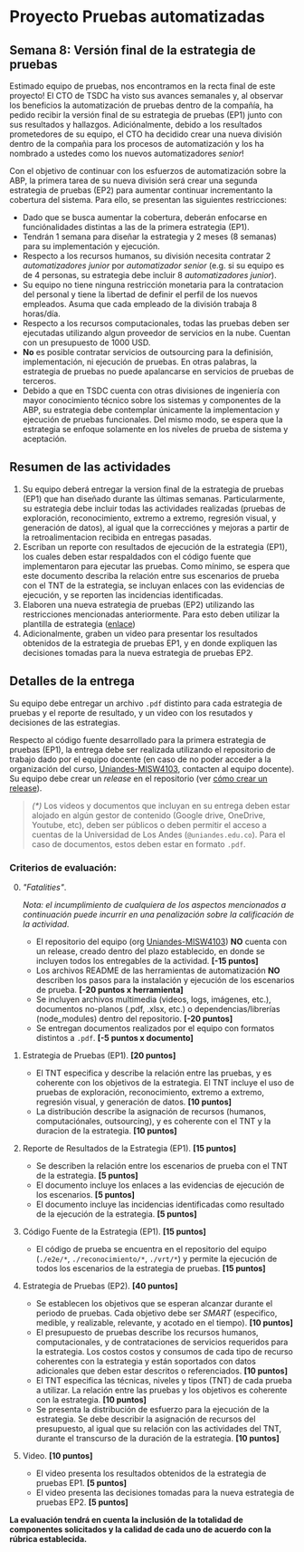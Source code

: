 
# Proyecto Pruebas automatizadas

## Semana 8: Versión final de la estrategia de pruebas

Estimado equipo de pruebas, nos encontramos en la recta final de este proyecto! El CTO de TSDC ha visto sus avances semanales y, al observar los beneficios la automatización de pruebas dentro de la compañía, ha pedido recibir la versión final de su estrategia de pruebas (EP1) junto con sus resultados y hallazgos. Adiciónalmente, debido a los resultados prometedores de su equipo, el CTO ha decidido crear una nueva división dentro de la compañia para los procesos de automatización y los ha nombrado a ustedes como los nuevos automatizadores _senior_!

Con el objetivo de continuar con los esfuerzos de automatización sobre la ABP, la primera tarea de su nueva división será crear una segunda estrategia de pruebas (EP2) para aumentar continuar incrementanto la cobertura del sistema. Para ello, se presentan las siguientes restricciones:

- Dado que se busca aumentar la cobertura, deberán enfocarse en funciónalidades distintas a las de la primera estrategia (EP1).
- Tendrán 1 semana para diseñar la estrategia y 2 meses (8 semanas) para su implementación y ejecución.
- Respecto a los recursos humanos, su división necesita contratar 2 _automatizadores junior_ por _automatizador senior_ (e.g. si su equipo es de 4 personas, su estrategia debe incluir 8 _automatizadores junior_).
- Su equipo no tiene ninguna restricción monetaria para la contratacion del personal y tiene la libertad de definir el perfil de los nuevos empleados. Asuma que cada empleado de la división trabaja 8 horas/día.
- Respecto a los recursos computacionales, todas las pruebas deben ser ejecutadas utilizando algun proveedor de servicios en la nube. Cuentan con un presupuesto de 1000 USD.
- **No** es posible contratar servicios de outsourcing para la definisión, implementación, ni ejecución de pruebas. En otras palabras, la estrategia de pruebas no puede apalancarse en servicios de pruebas de terceros.
- Debido a que en TSDC cuenta con otras divisiones de ingeniería con mayor conocimiento técnico sobre los sistemas y componentes de la ABP, su estrategia debe contemplar únicamente la implementacion y ejecución de pruebas funcionales. Del mismo modo, se espera que la estrategia se enfoque solamente en los niveles de prueba de sistema y aceptación.


## Resumen de las actividades

1. Su equipo deberá entregar la version final de la estrategia de pruebas (EP1) que han diseñado durante las últimas semanas. Particularmente, su estrategia debe incluir todas las actividades realizadas (pruebas de exploración, reconocimiento, extremo a extremo, regresión visual, y generación de datos), al igual que la correcciónes y mejoras a partir de la retroalimentacion recibida en entregas pasadas.
2. Escriban un reporte con resultados de ejecución de la estrategia (EP1), los cuales deben estar respaldados con el código fuente que implementaron para ejecutar las pruebas. Como mínimo, se espera que este documento describa la relación entre sus escenarios de prueba con el TNT de la estrategia, se incluyan enlaces con las evidencias de ejecución, y se reporten las incidencias identificadas.
3. Elaboren una nueva estrategia de pruebas (EP2) utilizando las restricciones mencionadas anteriormente. Para esto deben utilizar la plantilla de estrategia ([enlace](https://thesoftwaredesignlab.github.io/AutTestingCourseraBook/templates/estrategia-pruebas.docx))
4. Adicionalmente, graben un video para presentar los resultados obtenidos de la estrategia de pruebas EP1, y en donde expliquen las decisiones tomadas para la nueva estrategia de pruebas EP2.


## Detalles de la entrega

Su equipo debe entregar un archivo `.pdf` distinto para cada estrategia de pruebas y el reporte de resultado, y un video con los resutados y decisiones de las estrategias.

Respecto al código fuente desarrollado para la primera estrategia de pruebas (EP1), la entrega debe ser realizada utilizando el repositorio de trabajo dado por el equipo docente (en caso de no poder acceder a la organización del curso, [Uniandes-MISW4103](https://github.com/orgs/Uniandes-MISW4103/), contacten al equipo docente). Su equipo debe crear un _release_ en el repositorio (ver [cómo crear un release](https://docs.github.com/en/repositories/releasing-projects-on-github/managing-releases-in-a-repository#creating-a-release)).

> _(*)_ Los videos y documentos que incluyan en su entrega deben estar alojado en algún gestor de contenido (Google drive, OneDrive, Youtube, etc), deben ser públicos o deben permitir el acceso a cuentas de la Universidad de Los Andes (`@uniandes.edu.co`). Para el caso de documentos, estos deben estar en formato `.pdf`.


### Criterios de evaluación:

0. _"Fatalities"_.

    _Nota: el incumplimiento de cualquiera de los aspectos mencionados a continuación puede incurrir en una penalización sobre la calificación de la actividad_.
    
    - El repositorio del equipo (org [Uniandes-MISW4103](https://github.com/orgs/Uniandes-MISW4103/)) **NO** cuenta con un release, creado dentro del plazo establecido, en donde se incluyen todos los entregables de la actividad. **[-15 puntos]**
    - Los archivos README de las herramientas de automatización **NO** describen los pasos para la instalación y ejecución de los escenarios de prueba. **[-20 puntos x herramienta]**
    - Se incluyen archivos multimedia (videos, logs, imágenes, etc.), documentos no-planos (.pdf, .xlsx, etc.) o dependencias/librerías (node_modules) dentro del repositorio. **[-20 puntos]**
    - Se entregan documentos realizados por el equipo con formatos distintos a `.pdf`. **[-5 puntos x documento]**

1. Estrategia de Pruebas (EP1). **[20 puntos]**
    - El TNT especifica y describe la relación entre las pruebas, y es coherente con los objetivos de la estrategia. El TNT incluye el uso de pruebas de exploración, reconocimiento, extremo a extremo, regresión visual, y generación de datos. **[10 puntos]**
    - La distribución describe la asignación de recursos (humanos, computaciónales, outsourcing), y es coherente con el TNT y la duracion de la estrategia. **[10 puntos]**

2. Reporte de Resultados de la Estrategia (EP1). **[15 puntos]**
    - Se describen la relación entre los escenarios de prueba con el TNT de la estrategia. **[5 puntos]**
    - El documento incluye los enlaces a las evidencias de ejecución de los escenarios. **[5 puntos]**
    - El documento incluye las incidencias identificadas como resultado de la ejecución de la estrategia. **[5 puntos]**

3. Código Fuente de la Estrategia (EP1). **[15 puntos]**
    - El código de prueba se encuentra en el repositorio del equipo (`./e2e/*`, `./reconocimiento/*`, `./vrt/*`) y permite la ejecución de todos los escenarios de la estrategia de pruebas. **[15 puntos]**

4. Estrategia de Pruebas (EP2). **[40 puntos]**
    - Se establecen los objetivos que se esperan alcanzar durante el periodo de pruebas. Cada objetivo debe ser _SMART_ (especifico, medible, y realizable, relevante, y acotado en el tiempo). **[10 puntos]**
    - El presupuesto de pruebas describe los recursos humanos, computacionales, y de contrataciones de servicios requeridos para la estrategia. Los costos costos y consumos de cada tipo de recurso coherentes con la estrategia y están soportados con datos adicionales que deben estar descritos o referenciados. **[10 puntos]**
    - El TNT especifica las técnicas, niveles y tipos (TNT) de cada prueba a utilizar. La relación entre las pruebas y los objetivos es coherente con la estrategia. **[10 puntos]**
    - Se presenta la distribución de esfuerzo para la ejecución de la estrategia. Se debe describir la asignación de recursos del presupuesto, al igual que su relación con las actividades del TNT, durante el transcurso de la duración de la estrategia. **[10 puntos]**

5. Video. **[10 puntos]**
    - El video presenta los resultados obtenidos de la estrategia de pruebas EP1. **[5 puntos]**
    - El video presenta las decisiones tomadas para la nueva estrategia de pruebas EP2. **[5 puntos]**

**La evaluación tendrá en cuenta la inclusión de la totalidad de componentes solicitados y la calidad de cada uno de acuerdo con la rúbrica establecida.**

